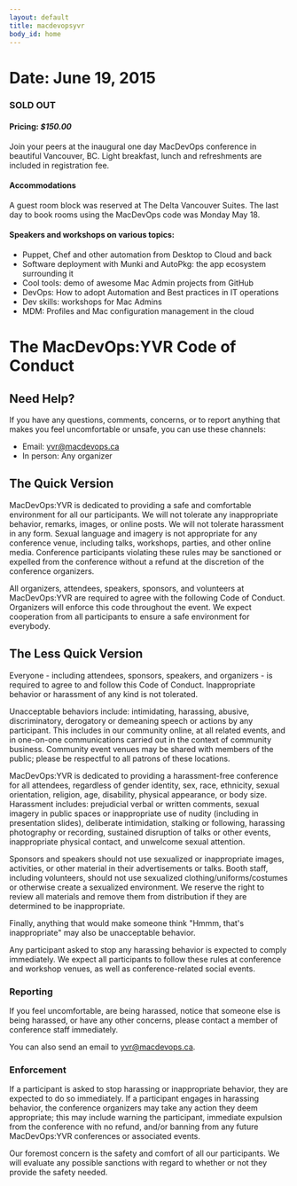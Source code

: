 ```yaml
---
layout: default
title: macdevopsyvr
body_id: home
---
```


# Date: June 19, 2015

### SOLD OUT
#### Pricing: _$150.00_

Join your peers at the inaugural one day MacDevOps conference in beautiful Vancouver, BC. Light breakfast, lunch and refreshments are included in registration fee.

#### Accommodations

A guest room block was reserved at The Delta Vancouver Suites. The last day to book rooms using the MacDevOps code was Monday May 18.


#### Speakers and workshops on various topics:

* Puppet, Chef and other automation from Desktop to Cloud and back
* Software deployment with Munki and AutoPkg: the app ecosystem surrounding it
* Cool tools: demo of awesome Mac Admin projects from GitHub
* DevOps: How to adopt Automation and Best practices in IT operations
* Dev skills: workshops for Mac Admins
* MDM: Profiles and Mac configuration management in the cloud

# The MacDevOps:YVR Code of Conduct

## Need Help?

If you have any questions, comments, concerns, or to report anything that makes you feel uncomfortable or unsafe, you can use these channels:

* Email: [yvr@macdevops.ca](mailto:yvr@macdevops.ca)
* In person: Any organizer

## The Quick Version

MacDevOps:YVR is dedicated to providing a safe and comfortable environment for all our participants. We will not tolerate any inappropriate behavior, remarks, images, or online posts. We will not tolerate harassment in any form. Sexual language and imagery is not appropriate for any conference venue, including talks, workshops, parties, and other online media. Conference participants violating these rules may be sanctioned or expelled from the conference without a refund at the discretion of the conference organizers.

All organizers, attendees, speakers, sponsors, and volunteers at MacDevOps:YVR are required to agree with the following Code of Conduct. Organizers will enforce this code throughout the event. We expect cooperation from all participants to ensure a safe environment for everybody.

## The Less Quick Version

Everyone - including attendees, sponsors, speakers, and organizers - is required to agree to and follow this Code of Conduct. Inappropriate behavior or harassment of any kind is not tolerated.

Unacceptable behaviors include: intimidating, harassing, abusive, discriminatory, derogatory or demeaning speech or actions by any participant. This includes in our community online, at all related events, and in one-on-one communications carried out in the context of community business. Community event venues may be shared with members of the public; please be respectful to all patrons of these locations.

MacDevOps:YVR is dedicated to providing a harassment-free conference for all attendees, regardless of gender identity, sex, race, ethnicity, sexual orientation, religion, age, disability, physical appearance, or body size. Harassment includes: prejudicial verbal or written comments, sexual imagery in public spaces or inappropriate use of nudity (including in presentation slides), deliberate intimidation, stalking or following, harassing photography or recording, sustained disruption of talks or other events, inappropriate physical contact, and unwelcome sexual attention.

Sponsors and speakers should not use sexualized or inappropriate images, activities, or other material in their advertisements or talks. Booth staff, including volunteers, should not use sexualized clothing/uniforms/costumes or otherwise create a sexualized environment. We reserve the right to review all materials and remove them from distribution if they are determined to be inappropriate.

Finally, anything that would make someone think "Hmmm, that's inappropriate" may also be unacceptable behavior.

Any participant asked to stop any harassing behavior is expected to comply immediately. We expect all participants to follow these rules at conference and workshop venues, as well as conference-related social events.

### Reporting

If you feel uncomfortable, are being harassed, notice that someone else is being harassed, or have any other concerns, please contact a member of conference staff immediately.

You can also send an email to [yvr@macdevops.ca](mailto:yvr@macdevops.ca).

### Enforcement

If a participant is asked to stop harassing or inappropriate behavior, they are expected to do so immediately. If a participant engages in harassing behavior, the conference organizers may take any action they deem appropriate; this may include warning the participant, immediate expulsion from the conference with no refund, and/or banning from any future MacDevOps:YVR conferences or associated events.

Our foremost concern is the safety and comfort of all our participants. We will evaluate any possible sanctions with regard to whether or not they provide the safety needed.